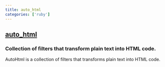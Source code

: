 ```yaml
---
title: auto_html
categories: ['ruby']
---
```

## [auto_html](https://github.com/dejan/auto_html)

### Collection of filters that transform plain text into HTML code.


AutoHtml is a collection of filters that transforms plain text into HTML code.
